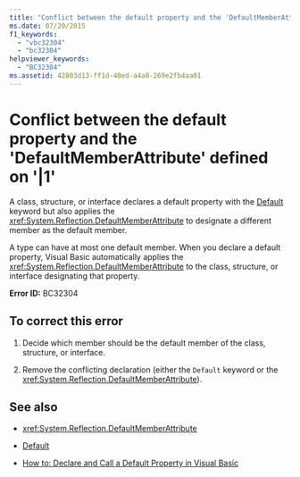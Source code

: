 ```yaml
---
title: "Conflict between the default property and the 'DefaultMemberAttribute' defined on '|1'"
ms.date: 07/20/2015
f1_keywords: 
  - "vbc32304"
  - "bc32304"
helpviewer_keywords: 
  - "BC32304"
ms.assetid: 42803d13-ff1d-40ed-a4a8-269e2fb4aa01
---
```

# Conflict between the default property and the 'DefaultMemberAttribute' defined on '|1'
A class, structure, or interface declares a default property with the [Default](../../visual-basic/language-reference/modifiers/default.md) keyword but also applies the <xref:System.Reflection.DefaultMemberAttribute> to designate a different member as the default member.  
  
 A type can have at most one default member. When you declare a default property, Visual Basic automatically applies the <xref:System.Reflection.DefaultMemberAttribute> to the class, structure, or interface designating that property.  
  
 **Error ID:** BC32304  
  
## To correct this error  
  
1. Decide which member should be the default member of the class, structure, or interface.  
  
2. Remove the conflicting declaration (either the `Default` keyword or the <xref:System.Reflection.DefaultMemberAttribute>).  
  
## See also

- <xref:System.Reflection.DefaultMemberAttribute>
- [Default](../../visual-basic/language-reference/modifiers/default.md)

- [How to: Declare and Call a Default Property in Visual Basic](../../visual-basic/programming-guide/language-features/procedures/how-to-declare-and-call-a-default-property.md)
